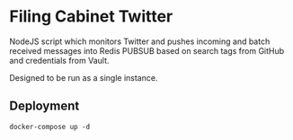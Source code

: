 # Filing Cabinet Twitter

NodeJS script which monitors Twitter and pushes incoming and batch received messages into Redis PUBSUB based on search tags from GitHub and credentials from Vault.

Designed to be run as a single instance.

## Deployment

`docker-compose up -d`